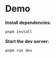 # Demo

**Install dependencies:**

```sh
pnpm install
```

**Start the dev server:**

```sh
pnpm run dev
```
